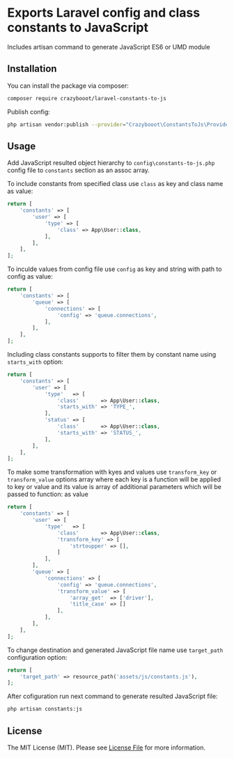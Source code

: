 # Exports Laravel config and class constants to JavaScript


Includes artisan command to generate JavaScript ES6 or UMD module
## Installation

You can install the package via composer:

```bash
composer require crazybooot/laravel-constants-to-js
```

Publish config:
```bash
php artisan vendor:publish --provider="Crazybooot\ConstantsToJs\Providers\ServiceProvider" --tag=config
```

## Usage
Add JavaScript resulted object hierarchy to `config\constants-to-js.php` config
file to `constants` section as an assoc array.

To include constants from specified class use `class` as key and class 
name as value:

```php
return [
    'constants' => [
        'user' => [
            'type' => [
                'class' => App\User::class,
            ],
        ],
    ],
];
```

To inculde values from config file use `config` as key and string with
path to config as value:

```php
return [
    'constants' => [
        'queue' => [
            'connections' => [
                'config' => 'queue.connections',
            ],
        ],
    ],
];
```

Including class constants supports to filter them by constant name using `starts_with` option:
```php
return [
    'constants' => [
        'user' => [
            'type'   => [
                'class'       => App\User::class,
                'starts_with' => 'TYPE_',
            ],
            'status' => [
                'class'       => App\User::class,
                'starts_with' => 'STATUS_',  
            ],
        ],
    ],
];
```

To make some transformation with kyes and values use `transform_key` or `transform_value` options array
where each key is a function will be applied to key or value and its value is array of additional parameters
which will be passed to function:
 as value
 
```php
return [
    'constants' => [
        'user' => [
            'type'   => [
                'class'       => App\User::class,
                'transform_key' => [
                    'strtoupper' => [],
                ]
            ],
        ],
        'queue' => [
            'connections' => [
                'config' => 'queue.connections',
                'transform_value' => [
                    'array_get'  => ['driver'],
                    'title_case' => []
                ],
            ],
        ],
    ],
];
```

To change destination and generated JavaScript file name use `target_path`
configuration option:
```php
return [
    'target_path' => resource_path('assets/js/constants.js'),
];
```


After cofiguration run next command to generate resulted JavaScript file:
``` bash
php artisan constants:js
```

## License

The MIT License (MIT). Please see [License File](LICENSE.MD) for more information.
